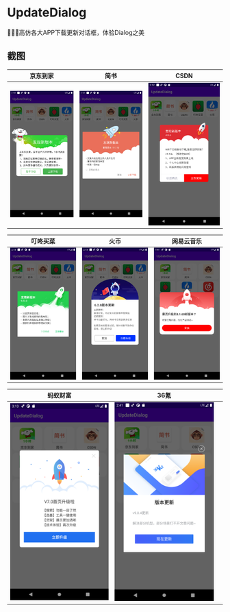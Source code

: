 # UpdateDialog

🚀🚀🚀高仿各大APP下载更新对话框，体验Dialog之美

## 截图
| 京东到家 | 简书 | CSDN |
|:-:|:-:|:-:|
|![image](https://github.com/kongpf8848/UpdateDialog/blob/master/screenshots/dialog_pdj.png) | ![image](https://github.com/kongpf8848/UpdateDialog/blob/master/screenshots/dialog_jianshu.png) | ![image](https://github.com/kongpf8848/UpdateDialog/blob/master/screenshots/dialog_csdn.png) |

| 叮咚买菜 | 火币 | 网易云音乐 |
|:-:|:-:|:-:|
|![image](https://github.com/kongpf8848/UpdateDialog/blob/master/screenshots/dialog_dingdong.png) | ![image](https://github.com/kongpf8848/UpdateDialog/blob/master/screenshots/dialog_huobi.png) | ![image](https://github.com/kongpf8848/UpdateDialog/blob/master/screenshots/dialog_cloudmusic.png)|

| 蚂蚁财富 | 36氪 |  |
|:-:|:-:|:-:|
|![image](https://github.com/kongpf8848/UpdateDialog/blob/master/screenshots/dialog_wealth.png) |![image](https://github.com/kongpf8848/UpdateDialog/blob/master/screenshots/dialog_36kr.png) | |

